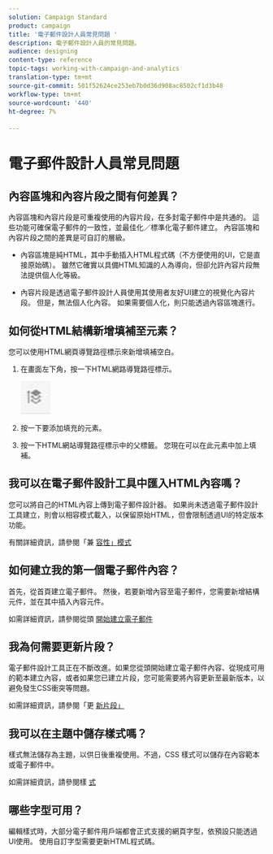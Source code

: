 ```yaml
---
solution: Campaign Standard
product: campaign
title: '電子郵件設計人員常見問題 '
description: 電子郵件設計人員的常見問題。
audience: designing
content-type: reference
topic-tags: working-with-campaign-and-analytics
translation-type: tm+mt
source-git-commit: 501f52624ce253eb7b0d36d908ac8502cf1d3b48
workflow-type: tm+mt
source-wordcount: '440'
ht-degree: 7%

---
```



# 電子郵件設計人員常見問題

## 內容區塊和內容片段之間有何差異？

內容區塊和內容片段是可重複使用的內容片段，在多封電子郵件中是共通的。 這些功能可確保電子郵件的一致性，並最佳化／標準化電子郵件建立。 內容區塊和內容片段之間的差異是可自訂的層級。

* 內容區塊是純HTML，其中手動插入HTML程式碼（不方便使用的UI，它是直接原始碼）。 雖然它確實以具備HTML知識的人為導向，但卻允許內容片段無法提供個人化等級。

* 內容片段是透過電子郵件設計人員使用其使用者友好UI建立的視覺化內容片段。 但是，無法個人化內容。 如果需要個人化，則只能透過內容區塊進行。

## 如何從HTML結構新增填補至元素？

您可以使用HTML網頁導覽路徑標示來新增填補空白。

1. 在畫面左下角，按一下HTML網路導覽路徑標示。

   ![](assets/do-not-localize/breadcrumb.png)

1. 按一下要添加填充的元素。
1. 按一下HTML網站導覽路徑標示中的父標籤。
您現在可以在此元素中加上填補。

## 我可以在電子郵件設計工具中匯入HTML內容嗎？

您可以將自己的HTML內容上傳到電子郵件設計器。 如果尚未透過電子郵件設計工具建立，則會以相容模式載入，以保留原始HTML，但會限制透過UI的特定版本功能。

有關詳細資訊，請參閱「兼 [容性」模式](../../designing/using/using-existing-content.md#compatibility-mode)

## 如何建立我的第一個電子郵件內容？

首先，從首頁建立電子郵件。
然後，若要新增內容至電子郵件，您需要新增結構元件，並在其中插入內容元件。

如需詳細資訊，請參閱從頭 [開始建立電子郵件](../../designing/using/quick-start.md#from-scratch-email)

## 我為何需要更新片段？

電子郵件設計工具正在不斷改進。如果您從頭開始建立電子郵件內容、從現成可用的範本建立內容，或者如果您已建立片段，您可能需要將內容更新至最新版本，以避免發生CSS衝突等問題。

如需詳細資訊，請參閱「更 [新片段」](../../designing/using/designing-content-in-adobe-campaign.md#email-designer-updates)

## 我可以在主題中儲存樣式嗎？

樣式無法儲存為主題，以供日後重複使用。不過，CSS 樣式可以儲存在內容範本或電子郵件中。

如需詳細資訊，請參閱樣 [式](../../designing/using/styles.md)

## 哪些字型可用？

編輯樣式時，大部分電子郵件用戶端都會正式支援的網頁字型，依預設只能透過UI使用。 使用自訂字型需要更新HTML程式碼。

